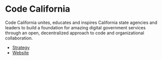 # Code California

Code California unites, educates and inspires California state agencies and leaders to build a foundation for amazing digital government services through an open, decentralized approach to code and organizational collaboration.

* [Strategy](https://docs.google.com/document/d/1hXYzV_KW49epVuj9EuUGP1hNNARRMf_yVi1Uz5XX_oI/edit?usp=sharing)
* [Website](https://cagov.github.io/codeCAgov/)
